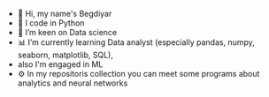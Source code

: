 - 👋 Hi, my name's Begdiyar
- 🐍 I code in Python
- 🎯 I’m keen on Data science
- 📊 I’m currently learning Data analyst (especially pandas, numpy, seaborn, matplotlib, SQL), 
- also I'm engaged in ML
- ⚙️ In my repositoris collection you can meet some programs about analytics and neural networks

<!---
begdiyarrr/begdiyarrr is a ✨ special ✨ repository because its `README.md` (this file) appears on your GitHub profile.
You can click the Preview link to take a look at your changes.
--->
